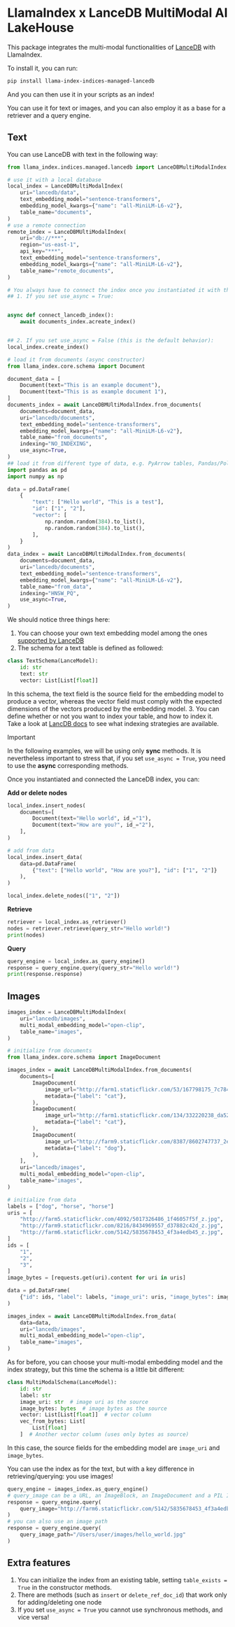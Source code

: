 # LlamaIndex x LanceDB MultiModal AI LakeHouse

This package integrates the multi-modal functionalities of [LanceDB](https://lancedb.com) with LlamaIndex.

To install it, you can run:

```bash
pip install llama-index-indices-managed-lancedb
```

And you can then use it in your scripts as an index!

You can use it for text or images, and you can also employ it as a base for a retriever and a query engine.

## Text

You can use LanceDB with text in the following way:

```python
from llama_index.indices.managed.lancedb import LanceDBMultiModalIndex

# use it with a local database
local_index = LanceDBMultiModalIndex(
    uri="lancedb/data",
    text_embedding_model="sentence-transformers",
    embedding_model_kwargs={"name": "all-MiniLM-L6-v2"},
    table_name="documents",
)
# use a remote connection
remote_index = LanceDBMUltiModalIndex(
    uri="db://***",
    region="us-east-1",
    api_key="***",
    text_embedding_model="sentence-transformers",
    embedding_model_kwargs={"name": "all-MiniLM-L6-v2"},
    table_name="remote_documents",
)

# You always have to connect the index once you instantiated it with the primary constructor (__init__):
## 1. If you set use_async = True:


async def connect_lancedb_index():
    await documents_index.acreate_index()


## 2. If you set use_async = False (this is the default behavior):
local_index.create_index()

# load it from documents (async constructor)
from llama_index.core.schema import Document

document_data = [
    Document(text="This is an example document"),
    Document(text="This is as example document 1"),
]
documents_index = await LanceDBMUltiModalIndex.from_documents(
    documents=document_data,
    uri="lancedb/documents",
    text_embedding_model="sentence-transformers",
    embedding_model_kwargs={"name": "all-MiniLM-L6-v2"},
    table_name="from_documents",
    indexing="NO_INDEXING",
    use_async=True,
)
## load it from different type of data, e.g. PyArrow tables, Pandas/Polars DataFrames or list of dictionaries (async constructor)
import pandas as pd
import numpy as np

data = pd.DataFrame(
    {
        "text": ["Hello world", "This is a test"],
        "id": ["1", "2"],
        "vector": [
            np.random.random(384).to_list(),
            np.random.random(384).to_list(),
        ],
    }
)
data_index = await LanceDBMUltiModalIndex.from_documents(
    documents=document_data,
    uri="lancedb/documents",
    text_embedding_model="sentence-transformers",
    embedding_model_kwargs={"name": "all-MiniLM-L6-v2"},
    table_name="from_data",
    indexing="HNSW_PQ",
    use_async=True,
)
```

We should notice three things here:

1. You can choose your own text embedding model among the ones [supported by LanceDB](https://lancedb.com/documentation/embeddings/index.html)
2. The schema for a text table is defined as followed:

```python
class TextSchema(LanceModel):
    id: str
    text: str
    vector: List[List[float]]
```

In this schema, the text field is the source field for the embedding model to produce a vector, whereas the vector field must comply with the expected dimensions of the vectors produced by the embedding model. 3. You can define whether or not you want to index your table, and how to index it. Take a look at [LancDB docs](https://lancedb.com/documentation/guides/indexing/vector-index.html) to see what indexing strategies are available.

> [!IMPORTANT]
>
> In the following examples, we will be using only **sync** methods. It is nevertheless important to stress that, if you set `use_async = True`, you need to use the **async** corresponding methods.

Once you instantiated and connected the LanceDB index, you can:

**Add or delete nodes**

```python
local_index.insert_nodes(
    documents=[
        Document(text="Hello world", id_="1"),
        Document(text="How are you?", id_="2"),
    ],
)

# add from data
local_index.insert_data(
    data=pd.DataFrame(
        {"text": ["Hello world", "How are you?"], "id": ["1", "2"]}
    ),
)

local_index.delete_nodes(["1", "2"])
```

**Retrieve**

```python
retriever = local_index.as_retriever()
nodes = retriever.retrieve(query_str="Hello world!")
print(nodes)
```

**Query**

```python
query_engine = local_index.as_query_engine()
response = query_engine.query(query_str="Hello world!")
print(response.response)
```

## Images

```python
images_index = LanceDBMultiModalIndex(
    uri="lancedb/images",
    multi_modal_embedding_model="open-clip",
    table_name="images",
)

# initialize from documents
from llama_index.core.schema import ImageDocument

images_index = await LanceDBMultiModalIndex.from_documents(
    documents=[
        ImageDocument(
            image_url="http://farm1.staticflickr.com/53/167798175_7c7845bbbd_z.jpg",
            metadata={"label": "cat"},
        ),
        ImageDocument(
            image_url="http://farm1.staticflickr.com/134/332220238_da527d8140_z.jpg",
            metadata={"label": "cat"},
        ),
        ImageDocument(
            image_url="http://farm9.staticflickr.com/8387/8602747737_2e5c2a45d4_z.jpg",
            metadata={"label": "dog"},
        ),
    ],
    uri="lancedb/images",
    multi_modal_embedding_model="open-clip",
    table_name="images",
)

# initialize from data
labels = ["dog", "horse", "horse"]
uris = [
    "http://farm5.staticflickr.com/4092/5017326486_1f46057f5f_z.jpg",
    "http://farm9.staticflickr.com/8216/8434969557_d37882c42d_z.jpg",
    "http://farm6.staticflickr.com/5142/5835678453_4f3a4edb45_z.jpg",
]
ids = [
    "1",
    "2",
    "3",
]
image_bytes = [requests.get(uri).content for uri in uris]

data = pd.DataFrame(
    {"id": ids, "label": labels, "image_uri": uris, "image_bytes": image_bytes}
)

images_index = await LanceDBMultiModalIndex.from_data(
    data=data,
    uri="lancedb/images",
    multi_modal_embedding_model="open-clip",
    table_name="images",
)
```

As for before, you can choose your multi-modal embedding model and the index strategy, but this time the schema is a little bit different:

```python
class MultiModalSchema(LanceModel):
    id: str
    label: str
    image_uri: str  # image uri as the source
    image_bytes: bytes  # image bytes as the source
    vector: List[List[float]]  # vector column
    vec_from_bytes: List[
        List[float]
    ]  # Another vector column (uses only bytes as source)
```

In this case, the source fields for the embedding model are `image_uri` and `image_bytes`.

You can use the index as for the text, but with a key difference in retrieving/querying: you use images!

```python
query_engine = images_index.as_query_engine()
# query_image can be a URL, an ImageBlock, an ImageDocument and a PIL Image
response = query_engine.query(
    query_image="http://farm6.staticflickr.com/5142/5835678453_4f3a4edb45_z.jpg"
)
# you can also use an image path
response = query_engine.query(
    query_image_path="/Users/user/images/hello_world.jpg"
)
```

## Extra features

1. You can initialize the index from an existing table, setting `table_exists = True` in the constructor methods.
2. There are methods (such as `insert` or `delete_ref_doc_id`) that work only for adding/deleting one node
3. If you set `use_async = True` you cannot use synchronous methods, and vice versa!
